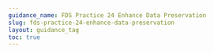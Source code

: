 ```yaml
---
guidance_name: FDS Practice 24 Enhance Data Preservation
slug: fds-practice-24-enhance-data-preservation
layout: guidance_tag
toc: true
---
```

